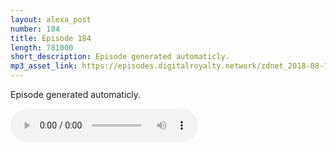 ```yaml
---
layout: alexa_post
number: 184
title: Episode 184
length: 781000
short_description: Episode generated automaticly.
mp3_asset_link: https://episodes.digitalroyalty.network/zdnet_2018-08-14_01-00-04.mp3
---
```


Episode generated automaticly.

<audio controls>
    <source src="{{ page.mp3_asset_link }}" type="audio/mpeg">
</audio>